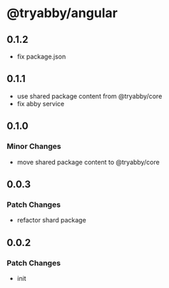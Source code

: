 # @tryabby/angular

## 0.1.2

- fix package.json

## 0.1.1

- use shared package content from @tryabby/core
- fix abby service

## 0.1.0

### Minor Changes

- move shared package content to @tryabby/core

## 0.0.3

### Patch Changes

- refactor shard package

## 0.0.2

### Patch Changes

- init
